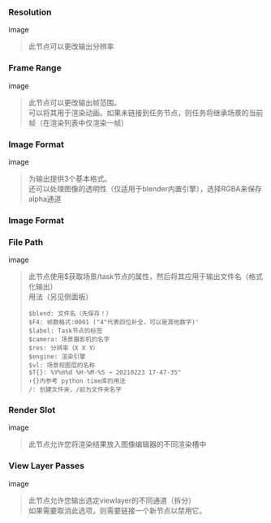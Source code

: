 <!-- panels:start -->

<!-- div:title-panel -->

### Resolution

<!-- div:left-panel -->

image

<!-- div:right-panel -->

> 此节点可以更改输出分辨率

<!-- panels:end -->

<!-- panels:start -->

<!-- div:title-panel -->

### Frame Range

<!-- div:left-panel -->

image

<!-- div:right-panel -->

> 此节点可以更改输出帧范围。<br>可以将其用于渲染动画。如果未链接到任务节点，则任务将继承场景的当前帧（在渲染列表中仅渲染一帧）
>

<!-- panels:end -->

<!-- panels:start -->

<!-- div:title-panel -->

### Image Format

<!-- div:left-panel -->

image

<!-- div:right-panel -->

> 为输出提供3个基本格式。<br>还可以处理图像的透明性（仅适用于blender内置引擎），选择RGBA来保存alpha通道

<!-- panels:end -->

<!-- panels:start -->

<!-- div:title-panel -->

### Image Format

### File Path

<!-- div:left-panel -->

image

<!-- div:right-panel -->

> 此节点使用$获取场景/task节点的属性，然后将其应用于输出文件名（格式化输出）<br>用法（另见侧面板）
>
> ```
>$blend: 文件名（先保存！）
> $F4: 帧数格式:0001 ("4"代表四位补全，可以是其他数字)'
> $label: Task节点的标签
> $camera: 场景摄影机的名字
> $res: 分辨率（X X Y）
> $engine: 渲染引擎
> $vl: 场景视图层的名称
> $T{}: %Y%m%d %H-%M-%S → 20210223 17-47-35"
> ↑{}内参考 python time库的用法 
> /: 创建文件夹，/前为文件夹名字
> ```

<!-- panels:end -->

<!-- panels:start -->

<!-- div:title-panel -->

### Render Slot

<!-- div:left-panel -->

image

<!-- div:right-panel -->

> 此节点允许您将渲染结果放入图像编辑器的不同渲染槽中

<!-- panels:end -->

<!-- panels:start -->

<!-- div:title-panel -->

### View Layer Passes

<!-- div:left-panel -->

image

<!-- div:right-panel -->

> 此节点允许您输出选定viewlayer的不同通道（拆分）<br>如果需要取消此选项，则需要链接一个新节点以禁用它。

<!-- panels:end -->